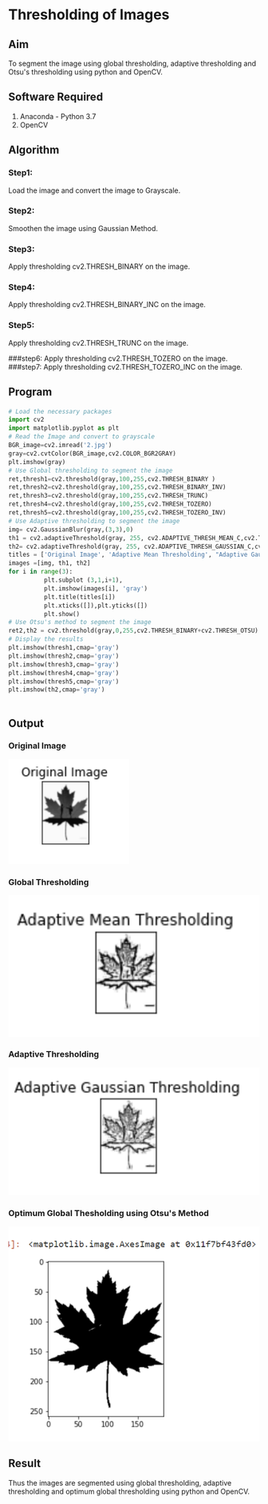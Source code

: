 # Thresholding of Images
## Aim
To segment the image using global thresholding, adaptive thresholding and Otsu's thresholding using python and OpenCV.

## Software Required
1. Anaconda - Python 3.7
2. OpenCV

## Algorithm

### Step1:
Load the image and convert the image to Grayscale.

### Step2:
Smoothen the image using Gaussian Method.

### Step3:
Apply thresholding cv2.THRESH_BINARY on the image.

### Step4:
Apply thresholding cv2.THRESH_BINARY_INC on the image.

### Step5:
Apply thresholding cv2.THRESH_TRUNC on the image.

###step6:
Apply thresholding cv2.THRESH_TOZERO on the image.
###step7:
Apply thresholding cv2.THRESH_TOZERO_INC on the image.
## Program

```python
# Load the necessary packages
import cv2
import matplotlib.pyplot as plt
# Read the Image and convert to grayscale
BGR_image=cv2.imread('2.jpg')
gray=cv2.cvtColor(BGR_image,cv2.COLOR_BGR2GRAY)
plt.imshow(gray)
# Use Global thresholding to segment the image
ret,thresh1=cv2.threshold(gray,100,255,cv2.THRESH_BINARY )
ret,thresh2=cv2.threshold(gray,100,255,cv2.THRESH_BINARY_INV)
ret,thresh3=cv2.threshold(gray,100,255,cv2.THRESH_TRUNC)
ret,thresh4=cv2.threshold(gray,100,255,cv2.THRESH_TOZERO)
ret,thresh5=cv2.threshold(gray,100,255,cv2.THRESH_TOZERO_INV)
# Use Adaptive thresholding to segment the image
img= cv2.GaussianBlur(gray,(3,3),0)
th1 = cv2.adaptiveThreshold(gray, 255, cv2.ADAPTIVE_THRESH_MEAN_C,cv2.THRESH_BINARY, 11,2) 
th2= cv2.adaptiveThreshold(gray, 255, cv2.ADAPTIVE_THRESH_GAUSSIAN_C,cv2.THRESH_BINARY, 11,2)
titles = ['Original Image', 'Adaptive Mean Thresholding', "Adaptive Gaussian Thresholding"]
images =[img, th1, th2]
for i in range(3):
          plt.subplot (3,1,i+1),
          plt.imshow(images[i], 'gray')
          plt.title(titles[i])
          plt.xticks([]),plt.yticks([])
          plt.show()
# Use Otsu's method to segment the image 
ret2,th2 = cv2.threshold(gray,0,255,cv2.THRESH_BINARY+cv2.THRESH_OTSU)
# Display the results
plt.imshow(thresh1,cmap='gray')
plt.imshow(thresh2,cmap='gray')
plt.imshow(thresh3,cmap='gray')
plt.imshow(thresh4,cmap='gray')
plt.imshow(thresh5,cmap='gray')
plt.imshow(th2,cmap='gray')



```
## Output

### Original Image
![output](maple1.png)

### Global Thresholding
![output](maple2.png)
### Adaptive Thresholding
![output](maple3.png)
### Optimum Global Thesholding using Otsu's Method
![output](maple4.png)


## Result
Thus the images are segmented using global thresholding, adaptive thresholding and optimum global thresholding using python and OpenCV.

